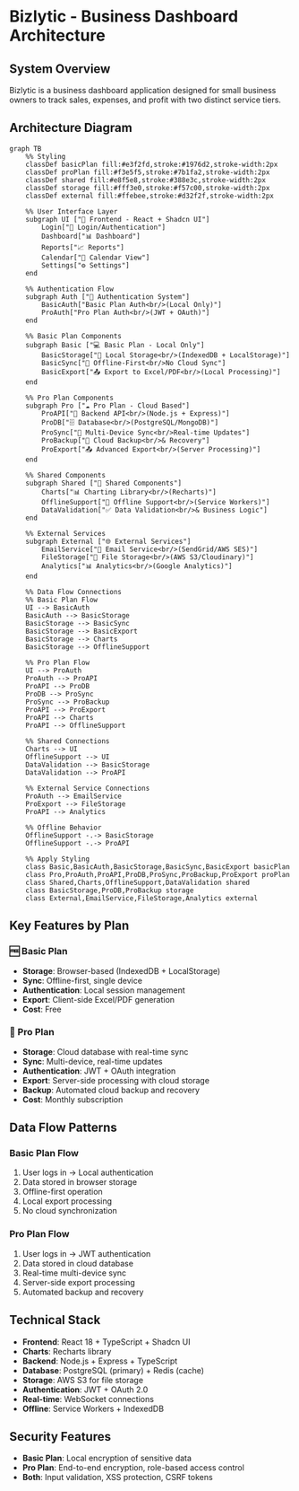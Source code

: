 # Bizlytic - Business Dashboard Architecture

## System Overview
Bizlytic is a business dashboard application designed for small business owners to track sales, expenses, and profit with two distinct service tiers.

## Architecture Diagram

```mermaid
graph TB
    %% Styling
    classDef basicPlan fill:#e3f2fd,stroke:#1976d2,stroke-width:2px
    classDef proPlan fill:#f3e5f5,stroke:#7b1fa2,stroke-width:2px
    classDef shared fill:#e8f5e8,stroke:#388e3c,stroke-width:2px
    classDef storage fill:#fff3e0,stroke:#f57c00,stroke-width:2px
    classDef external fill:#ffebee,stroke:#d32f2f,stroke-width:2px

    %% User Interface Layer
    subgraph UI ["🎨 Frontend - React + Shadcn UI"]
        Login["🔐 Login/Authentication"]
        Dashboard["📊 Dashboard"]
        Reports["📈 Reports"]
        Calendar["📅 Calendar View"]
        Settings["⚙️ Settings"]
    end

    %% Authentication Flow
    subgraph Auth ["🔑 Authentication System"]
        BasicAuth["Basic Plan Auth<br/>(Local Only)"]
        ProAuth["Pro Plan Auth<br/>(JWT + OAuth)"]
    end

    %% Basic Plan Components
    subgraph Basic ["💻 Basic Plan - Local Only"]
        BasicStorage["💾 Local Storage<br/>(IndexedDB + LocalStorage)"]
        BasicSync["🔄 Offline-First<br/>No Cloud Sync"]
        BasicExport["📤 Export to Excel/PDF<br/>(Local Processing)"]
    end

    %% Pro Plan Components
    subgraph Pro ["☁️ Pro Plan - Cloud Based"]
        ProAPI["🚀 Backend API<br/>(Node.js + Express)"]
        ProDB["🗄️ Database<br/>(PostgreSQL/MongoDB)"]
        ProSync["🔄 Multi-Device Sync<br/>Real-time Updates"]
        ProBackup["💾 Cloud Backup<br/>& Recovery"]
        ProExport["📤 Advanced Export<br/>(Server Processing)"]
    end

    %% Shared Components
    subgraph Shared ["🔄 Shared Components"]
        Charts["📊 Charting Library<br/>(Recharts)"]
        OfflineSupport["📱 Offline Support<br/>(Service Workers)"]
        DataValidation["✅ Data Validation<br/>& Business Logic"]
    end

    %% External Services
    subgraph External ["🌐 External Services"]
        EmailService["📧 Email Service<br/>(SendGrid/AWS SES)"]
        FileStorage["📁 File Storage<br/>(AWS S3/Cloudinary)"]
        Analytics["📊 Analytics<br/>(Google Analytics)"]
    end

    %% Data Flow Connections
    %% Basic Plan Flow
    UI --> BasicAuth
    BasicAuth --> BasicStorage
    BasicStorage --> BasicSync
    BasicStorage --> BasicExport
    BasicStorage --> Charts
    BasicStorage --> OfflineSupport

    %% Pro Plan Flow
    UI --> ProAuth
    ProAuth --> ProAPI
    ProAPI --> ProDB
    ProDB --> ProSync
    ProSync --> ProBackup
    ProAPI --> ProExport
    ProAPI --> Charts
    ProAPI --> OfflineSupport

    %% Shared Connections
    Charts --> UI
    OfflineSupport --> UI
    DataValidation --> BasicStorage
    DataValidation --> ProAPI

    %% External Service Connections
    ProAuth --> EmailService
    ProExport --> FileStorage
    ProAPI --> Analytics

    %% Offline Behavior
    OfflineSupport -.-> BasicStorage
    OfflineSupport -.-> ProAPI

    %% Apply Styling
    class Basic,BasicAuth,BasicStorage,BasicSync,BasicExport basicPlan
    class Pro,ProAuth,ProAPI,ProDB,ProSync,ProBackup,ProExport proPlan
    class Shared,Charts,OfflineSupport,DataValidation shared
    class BasicStorage,ProDB,ProBackup storage
    class External,EmailService,FileStorage,Analytics external
```

## Key Features by Plan

### 🆓 Basic Plan
- **Storage**: Browser-based (IndexedDB + LocalStorage)
- **Sync**: Offline-first, single device
- **Authentication**: Local session management
- **Export**: Client-side Excel/PDF generation
- **Cost**: Free

### 💎 Pro Plan
- **Storage**: Cloud database with real-time sync
- **Sync**: Multi-device, real-time updates
- **Authentication**: JWT + OAuth integration
- **Export**: Server-side processing with cloud storage
- **Backup**: Automated cloud backup and recovery
- **Cost**: Monthly subscription

## Data Flow Patterns

### Basic Plan Flow
1. User logs in → Local authentication
2. Data stored in browser storage
3. Offline-first operation
4. Local export processing
5. No cloud synchronization

### Pro Plan Flow
1. User logs in → JWT authentication
2. Data stored in cloud database
3. Real-time multi-device sync
4. Server-side export processing
5. Automated backup and recovery

## Technical Stack

- **Frontend**: React 18 + TypeScript + Shadcn UI
- **Charts**: Recharts library
- **Backend**: Node.js + Express + TypeScript
- **Database**: PostgreSQL (primary) + Redis (cache)
- **Storage**: AWS S3 for file storage
- **Authentication**: JWT + OAuth 2.0
- **Real-time**: WebSocket connections
- **Offline**: Service Workers + IndexedDB

## Security Features

- **Basic Plan**: Local encryption of sensitive data
- **Pro Plan**: End-to-end encryption, role-based access control
- **Both**: Input validation, XSS protection, CSRF tokens